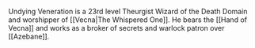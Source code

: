 Undying Veneration is a 23rd level Theurgist Wizard of the Death Domain and worshipper of [[Vecna|The Whispered One]]. He bears the [[Hand of Vecna]] and works as a broker of secrets and warlock patron over [[Azebane]]. 